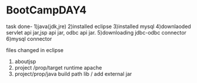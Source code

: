 # BootCampDAY4

task done-
1)java(jdk,jre)
2)installed eclipse
3)installed mysql
4)downlaoded servlet api jar,jsp api jar, odbc api jar.
5)downloading jdbc-odbc connector
6)mysql connector

files changed in eclipse
1) aboutjsp
2) project /prop/target runtime apache
3) project/prop/java build path lib / add external jar
